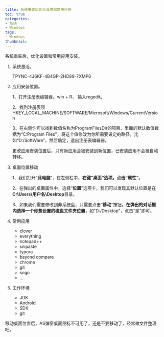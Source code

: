 ```yaml
---
title: 系统重装后优化设置和常用应用
toc: true
categories: 
- 系统
- Windows
tags: 
- Windows
thumbnail:
---
```

系统重装后，优化设置和常用应用安装。
<!-- more --> 

1. 系统激活。

   TPYNC-4J6KF-4B4GP-2HD89-7XMP6

2. 应用安装位置。

   1、打开注册表编辑器，win + R， 输入regedit。

   2、找到注册表项HKEY_LOCAL_MACHINE/SOFTWARE/Microsoft/Windows/CurrentVersion

   3、在右侧你可以找到数值名称为ProgramFilesDir的项目，里面的默认数值数据为“C:Program Files”，将这个值修改为你所需要设定的路径，比如“D:/SoftWare”，然后确定，退出注册表编辑器。

   更改应用安装位置后，只有新应用会被安装到新位置，已安装应用不会被自动转移。

3. 桌面位置移动

   1、我们打开“**此电脑**”，在左侧栏中，**右键“桌面”选项，点击“属性”**。

   2、在弹出的桌面属性中，选择“**位置**”选项卡，我们可以发现其默认位置是在**C:\Users\用户名\Desktop**目录。

   3、如果我们需要修改到非系统盘，只需要点击“**移动**”按钮，**在弹出的对话框内选择一个你想设置的磁盘文件夹位置**，如"D:/Desktop"，点击“是”即可。

4. 常用应用

   - clover
   - everything
   - notepad++
   - snipaste
   - typora
   - beyond compare
   - chrome
   - git
   - sogo
   - ...

5. 工作环境

   - JDK
   - Android
   - SDK
   - git

移动桌面位置后，AS弹窗桌面图标不可用了，还是不要移动了，经常做文件整理吧。
